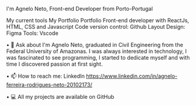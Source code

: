 I'm Agnelo Neto, Front-end Developer from Porto-Portugal


 My current tools
 My Portfolio Portfolio
 Front-end developer with ReactJs, HTML, CSS and Javascript
 Code version control: Github
 Layout Design: Figma
 Tools: Vscode


• 💬 Ask about I'm Agnelo Neto, graduated in Civil Engineering from the Federal University of Amazonas. I was always interested in technology, I was fascinated to see programming, I started to dedicate myself and with time I discovered passion at first sight.

• 📫 How to reach me: LinkedIn https://www.linkedin.com/in/agnelo-ferreira-rodrigues-neto-20102173/


• 💻 All my projects are available on GitHub
